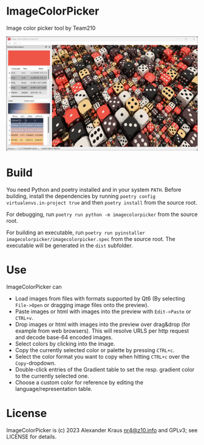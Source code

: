 # ImageColorPicker
Image color picker tool by Team210

![Screenshot](https://github.com/LeStahL/ImageColorPicker/blob/master/screenshot.png?raw=true)

# Build
You need Python and poetry installed and in your system `PATH`. Before building, install the dependencies by running `poetry config virtualenvs.in-project true` and then `poetry install` from the source root.

For debugging, run `poetry run python -m imagecolorpicker` from the source root.

For building an executable, run `poetry run pyinstaller imagecolorpicker/imagecolorpicker.spec` from the source root. The executable will be generated in the `dist` subfolder.

# Use
ImageColorPicker can
* Load images from files with formats supported by Qt6 (By selecting `File->Open` or dragging image files onto the preview).
* Paste images or html with images into the preview with `Edit->Paste` or `CTRL+v`.
* Drop images or html with images into the preview over drag&drop (for example from web browsers). This will resolve URLS per http request and decode base-64 encoded images.
* Select colors by clicking into the image.
* Copy the currently selected color or palette by pressing `CTRL+c`.
* Select the color format you want to copy when hitting `CTRL+c` over the `Copy`-dropdown.
* Double-click entries of the Gradient table to set the resp. gradient color to the currently selected one.
* Choose a custom color for reference by editing the language/representation table.

# License
ImageColorPicker is (c) 2023 Alexander Kraus <nr4@z10.info> and GPLv3; see LICENSE for details.
